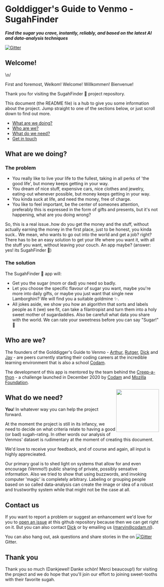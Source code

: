 
# Golddigger's Guide to Venmo - SugahFinder

***Find the sugar you crave, instantly, reliably, and based on the latest AI and data-analysis techniques***

[![Gitter](https://badges.gitter.im/GG-to-venmo/community.svg)](https://gitter.im/GG-to-venmo/community?utm_source=badge&utm_medium=badge&utm_campaign=pr-badge)

## Welcome!

\o/

First and foremost, Welkom! Welcome! Willkommen! Bienvenue!

Thank you for visiting the SugahFinder :candy: project repository.

This document (the README file) is a hub to give you some information about the project. Jump straight to one of the sections below, or just scroll down to find out more.

* [What are we doing?](#what-are-we-doing)
* [Who are we?](#who-are-we)
* [What do we need?](#what-do-we-need)
* [Get in touch](#contact-us)

## What are we doing?

### The problem

* You really like to live your life to the fullest, taking in all perks of 'the good life', but money keeps getting in your way.
* You dream of nice stuff, expensive cars, nice clothes and jewelry, eating-out whenever possible, but money keeps getting in your way.
* You kinda suck at life, and need the money, free of charge.
* You like to feel important, be the center of someones attention, preferably this is expressed in the form of gifts and presents, but it's not happening, what are you doing wrong?

So, this is a real issue..how do you get the money and the stuff, without actually earning the money in the first place, just to be honest, you kinda suck.. We mean, who wants to go out into the world and get a job? right? There has to be an easy solution to get your life where you want it, with all the stuff you want, without leaving your couch. An app maybe? (answer: yes! its SugahFinder :custard:)

### The solution

The SugahFinder :lollipop: app will:

* Get you the sugar (mom or dad) you need so badly.
* Let you choose the specific flavour of sugar you want, maybe you're more into daily gifts, or maybe you just want that single new Lamborghini? We will find you a suitable goldmine :sparkles:.
* All jokes aside, we show you how an algorithm that sorts and labels people as it (we) see fit, can take a filantropist and turn them into a holy sweet mother of sugardaddies. Also be carefull what data you share with the world. We can rate your sweetness before you can say "Sugar!" :cookie:


## Who are we?

The founders of the Golddigger's Guide to Venmo - [Arthur][link_Arthur], [Rutger][link_Rutger], [Dick][link_Dick] and [Jay][link_Jay] - are peers currently starting their coding careers at the incredible learning environment that is also a school [Codam][link_Codam].

The development of this app is mentored by the team behind the [Creep-a-thon][link_creepathon] - a challenge launched in December 2020 by [Codam][link_Codam] and [Mozilla Foundation][link_Mozilla]. 

<a href="https://www.mozillascience.org/about">
  <img
    src="https://i.imgur.com/vmKuBOM.png"
    align="right"
    width=140
  </img>
</a>

## What do we need?

**You**! In whatever way you can help the project forward. 

At the moment the project is still in its infancy, we need to decide on what criteria relate to having a good (or bad) sugah-rating.
In other words our analysis of Venmos' dataset is rudimentary at the moment of creating this document.

We'd love to receive your feedback, and of course and again, all input is highly apprecieated.

Our primary goal is to shed light on systems that allow for and even encourage (Venmo!!) public sharing of private, possibly sensative information. Also we tried to show that using buzzwords, and invoking computer 'magic' is completely arbitrary. Labeling or grouping people based on so called data-analysis can create the image or idea of a robust and trustworthy system while that might not be the case at all.

## Contact us

If you want to report a problem or suggest an enhancement we'd love for you to [open an issue](../../issues) at this github repository because then we can get right on it. But you can also contact [Dick][link_Dick] or by emailing us (marvin@codam.nl).

You can also hang out, ask questions and share stories in the on [![Gitter](https://badges.gitter.im/GG-to-venmo/community.svg)](https://gitter.im/GG-to-venmo/community?utm_source=badge&utm_medium=badge&utm_campaign=pr-badge) Gitter.

## Thank you

Thank you so much (Dankjewel! Danke schön! Merci beaucoup!) for visiting the project and we do hope that you'll join our effort to joining sweet-tooths with their favorite sugah.

[link_Arthur]: https://profile.intra.42.fr/users/abeznik
[Link_Rutger]: https://profile.intra.42.fr/users/rcappend
[Link_Dick]: https://profile.intra.42.fr/users/tklouwer
[Link_Jay]: https://profile.intra.42.fr/users/jcorneli
[Link_Codam]: https://codam.nl
[Link_Mozilla]: https://foundation.mozilla.org/nl/
[link_impostersyndrome]: https://en.wikipedia.org/wiki/Impostor_syndrome
[link_creepathon]: https://docs.google.com/presentation/d/e/2PACX-1vRJFeDonP3DFGUUY-RZWGR8GRNCxAYobLm5Tk9G9ZueWUqJW4mVErF3ALi3WmOxzYQI6WHN0mpEkDfM/pub?start=false&loop=false&delayms=3000&slide=id.p
